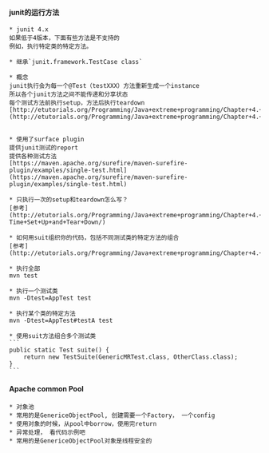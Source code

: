 #### junit的运行方法

	* junit 4.x
	如果低于4版本，下面有些方法是不支持的  
	例如，执行特定类的特定方法。

	* 继承`junit.framework.TestCase class`

	* 概念
	junit执行会为每一个@Test（testXXX）方法重新生成一个instance  
	所以各个junit方法之间不能传递和分享状态  
	每个测试方法前执行setup，方法后执行teardown  
	[http://etutorials.org/Programming/Java+extreme+programming/Chapter+4.+JUnit/4.6+Set+Up+and+Tear+Down/](http://etutorials.org/Programming/Java+extreme+programming/Chapter+4.+JUnit/4.6+Set+Up+and+Tear+Down/)


	* 使用了surface plugin
	提供junit测试的report  
	提供各种测试方法  
	[https://maven.apache.org/surefire/maven-surefire-plugin/examples/single-test.html](https://maven.apache.org/surefire/maven-surefire-plugin/examples/single-test.html)  

	* 只执行一次的setup和teardown怎么写？
	[参考](http://etutorials.org/Programming/Java+extreme+programming/Chapter+4.+JUnit/4.7+One-Time+Set+Up+and+Tear+Down/)

	* 如何用suit组织你的代码，包括不同测试类的特定方法的组合
	[参考](http://etutorials.org/Programming/Java+extreme+programming/Chapter+4.+JUnit/4.8+Organizing+Tests+into+Test+Suites/)

	* 执行全部
	mvn test

	* 执行一个测试类
	mvn -Dtest=AppTest test

	* 执行某个类的特定方法
	mvn -Dtest=AppTest#testA test

	* 使用suit方法组合多个测试类
	```
	public static Test suite() {
        return new TestSuite(GenericMRTest.class, OtherClass.class);
    }
	```

#### Apache common Pool

	* 对象池
	* 常用的是GenericeObjectPool, 创建需要一个Factory， 一个config
	* 使用对象的时候，从pool中borrow，使用完return
	* 异常处理， 看代码示例吧
	* 常用的是GenericeObjectPool对象是线程安全的